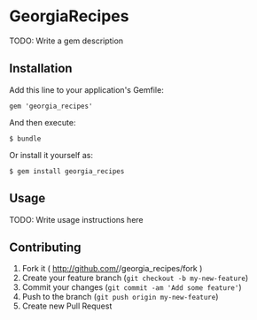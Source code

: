 # GeorgiaRecipes

TODO: Write a gem description

## Installation

Add this line to your application's Gemfile:

    gem 'georgia_recipes'

And then execute:

    $ bundle

Or install it yourself as:

    $ gem install georgia_recipes

## Usage

TODO: Write usage instructions here

## Contributing

1. Fork it ( http://github.com/<my-github-username>/georgia_recipes/fork )
2. Create your feature branch (`git checkout -b my-new-feature`)
3. Commit your changes (`git commit -am 'Add some feature'`)
4. Push to the branch (`git push origin my-new-feature`)
5. Create new Pull Request
